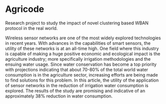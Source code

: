 # Agricode

Research project to study the impact of novel clustering based WBAN protocol in the real world. 

Wireless sensor networks are one of the most widely explored technologies in recent years. With advances in the capabilities of smart sensors, the utility of these networks is at an all-time high. One field where this industry is capable of making a huge positive economic and ecological impact is the agriculture industry; more specifically irrigation methodologies and the ensuing water usage. Since water conservation has become a top priority with projections indicating that about 70-80% of the total world water consumption is in the agriculture sector, increasing efforts are being made to find solutions for this problem. In this article, the utility of the application of sensor networks in the reduction of irrigation water consumption is explored. The results of the study are promising and indicative of an approximately 38% reduction in water consumption.
